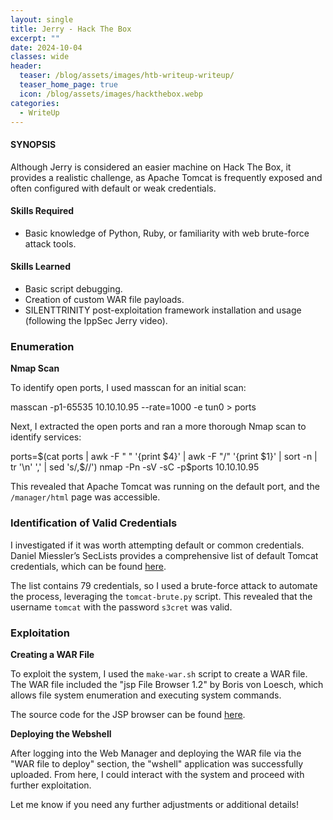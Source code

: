 ```yaml
---
layout: single
title: Jerry - Hack The Box
excerpt: ""
date: 2024-10-04
classes: wide
header:
  teaser: /blog/assets/images/htb-writeup-writeup/
  teaser_home_page: true
  icon: /blog/assets/images/hackthebox.webp
categories:
  - WriteUp
---
```


#### **SYNOPSIS**  
Although Jerry is considered an easier machine on Hack The Box, it provides a realistic challenge, as Apache Tomcat is frequently exposed and often configured with default or weak credentials.

#### **Skills Required**  
- Basic knowledge of Python, Ruby, or familiarity with web brute-force attack tools.

#### **Skills Learned**  
- Basic script debugging.  
- Creation of custom WAR file payloads.  
- SILENTTRINITY post-exploitation framework installation and usage (following the IppSec Jerry video).

### **Enumeration**

**Nmap Scan**

To identify open ports, I used masscan for an initial scan:  

masscan -p1-65535 10.10.10.95 --rate=1000 -e tun0 > ports

Next, I extracted the open ports and ran a more thorough Nmap scan to identify services:

ports=$(cat ports | awk -F " " '{print $4}' | awk -F "/" '{print $1}' | sort -n | tr '\n' ',' | sed 's/,$//')
nmap -Pn -sV -sC -p$ports 10.10.10.95


This revealed that Apache Tomcat was running on the default port, and the `/manager/html` page was accessible.


### **Identification of Valid Credentials**

I investigated if it was worth attempting default or common credentials. Daniel Miessler’s SecLists provides a comprehensive list of default Tomcat credentials, which can be found [here](https://raw.githubusercontent.com/danielmiessler/SecLists/master/Passwords/Default-Credentials/tomcat-betterdefaultpasslist.txt).

The list contains 79 credentials, so I used a brute-force attack to automate the process, leveraging the `tomcat-brute.py` script. This revealed that the username `tomcat` with the password `s3cret` was valid.


### **Exploitation**

**Creating a WAR File**

To exploit the system, I used the `make-war.sh` script to create a WAR file. The WAR file included the "jsp File Browser 1.2" by Boris von Loesch, which allows file system enumeration and executing system commands.

The source code for the JSP browser can be found [here](https://raw.githubusercontent.com/tennc/webshell/master/jsp/jspbrowser/Browser.jsp).

**Deploying the Webshell**

After logging into the Web Manager and deploying the WAR file via the "WAR file to deploy" section, the "wshell" application was successfully uploaded. From here, I could interact with the system and proceed with further exploitation.


Let me know if you need any further adjustments or additional details!